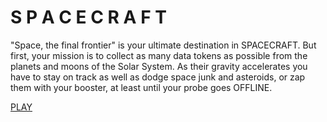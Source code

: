 # S P A C E C R A F T

"Space, the final frontier" is your ultimate destination in SPACECRAFT. But first, your mission is to collect as many data tokens as possible from the planets and moons of the Solar System. As their gravity accelerates you have to stay on track as well as dodge space junk and asteroids, or zap them with your booster, at least until your probe goes OFFLINE.

[PLAY](https://tricsi.github.io/spacecraft/dist/)